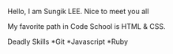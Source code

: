 Hello, I am Sungik LEE. Nice to meet you all

My favorite path in Code School is HTML & CSS.

Deadly Skills
*Git
*Javascript
*Ruby
